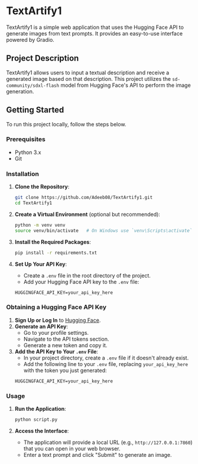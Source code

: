 # TextArtify1

TextArtify1 is a simple web application that uses the Hugging Face API to generate images from text prompts. It provides an easy-to-use interface powered by Gradio.

## Project Description

TextArtify1 allows users to input a textual description and receive a generated image based on that description. This project utilizes the `sd-community/sdxl-flash` model from Hugging Face's API to perform the image generation.

## Getting Started

To run this project locally, follow the steps below.

### Prerequisites

- Python 3.x
- Git

### Installation

1. **Clone the Repository**:
    ```sh
    git clone https://github.com/Adeeb08/TextArtify1.git
    cd TextArtify1
    ```

2. **Create a Virtual Environment** (optional but recommended):
    ```sh
    python -m venv venv
    source venv/bin/activate   # On Windows use `venv\Scripts\activate`
    ```

3. **Install the Required Packages**:
    ```sh
    pip install -r requirements.txt
    ```

4. **Set Up Your API Key**:
    - Create a `.env` file in the root directory of the project.
    - Add your Hugging Face API key to the `.env` file:
    ```env
    HUGGINGFACE_API_KEY=your_api_key_here
    ```

### Obtaining a Hugging Face API Key

1. **Sign Up or Log In** to [Hugging Face](https://huggingface.co/).
2. **Generate an API Key**:
    - Go to your profile settings.
    - Navigate to the API tokens section.
    - Generate a new token and copy it.
3. **Add the API Key to Your `.env` File**:
    - In your project directory, create a `.env` file if it doesn't already exist.
    - Add the following line to your `.env` file, replacing `your_api_key_here` with the token you just generated:
    ```env
    HUGGINGFACE_API_KEY=your_api_key_here
    ```

### Usage

1. **Run the Application**:
    ```sh
    python script.py
    ```

2. **Access the Interface**:
    - The application will provide a local URL (e.g., `http://127.0.0.1:7860`) that you can open in your web browser.
    - Enter a text prompt and click "Submit" to generate an image.

